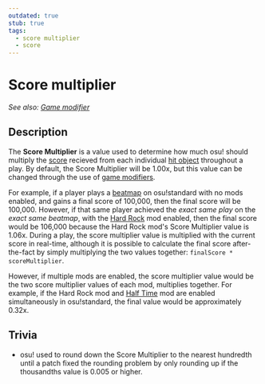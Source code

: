 ```yaml
---
outdated: true
stub: true
tags:
  - score multiplier
  - score
---
```


<!--Outdated because the math and formula to the score multiplier is wrong. Spawned from issue #4448-->

# Score multiplier

*See also: [Game modifier](/wiki/Game_modifier)*

<!-- TBA: Not to be confused with: [Combo](link) -->

## Description

The **Score Multiplier** is a value used to determine how much osu! should multiply the [score](/wiki/Score) recieved from each individual [hit object](/wiki/Hit_object) throughout a play. By default, the Score Multiplier will be 1.00x, but this value can be changed through the use of [game modifiers](/wiki/Game_modifier).

For example, if a player plays a [beatmap](/wiki/Beatmap) on osu!standard with no mods enabled, and gains a final score of 100,000, then the final score will be 100,000. However, if that same player achieved the *exact same play* on the *exact same beatmap*, with the [Hard Rock](/wiki/Game_modifier/Hard_Rock) mod enabled, then the final score would be 106,000 because the Hard Rock mod's Score Multiplier value is 1.06x. During a play, the score multiplier value is multiplied with the current score in real-time, although it is possible to calculate the final score after-the-fact by simply multiplying the two values together: `finalScore * scoreMultiplier`.

However, if multiple mods are enabled, the score multiplier value would be the two score multiplier values of each mod, multiplies together. For example, if the Hard Rock mod and [Half Time](/wiki/Game_modifier/Half_Time) mod are enabled simultaneously in osu!standard, the final value would be approximately 0.32x.

## Trivia

- osu! used to round down the Score Multiplier to the nearest hundredth until a patch<!-- in (year)--> fixed the rounding problem by only rounding up if the thousandths value is 0.005 or higher.
